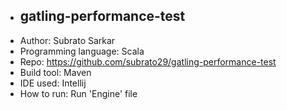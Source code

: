 - gatling-performance-test
  ------------------------------------
- Author: Subrato Sarkar
- Programming language: Scala
- Repo:  https://github.com/subrato29/gatling-performance-test
- Build tool: Maven
- IDE used: Intellij
- How to run: Run 'Engine' file

